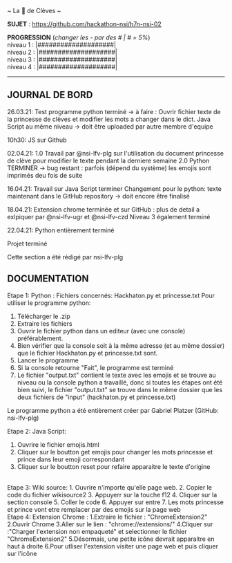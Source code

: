 ~ La 👸 de Clèves ~

**SUJET** : https://github.com/hackathon-nsi/h7n-nsi-02

**PROGRESSION** (*changer les - par des # | # = 5%*)<br />
niveau 1 : |####################|<br/>
niveau 2 : |####################|<br/>
niveau 3 : |####################|<br/>
niveau 4 : |####################|<br/>

<hr />
<!-- ne pas effacer les lignes ci-dessus et mettre à jour la progression régulièrement -->

## JOURNAL DE BORD
26.03.21:
Test programme python terminé -> à faire :
Ouvrir fichier texte de la princesse de clèves et modifier les mots a changer dans le dict.
Java Script au même niveau -> doit être uploaded par autre membre d'equipe

10h30: 
JS sur Github

02.04.21:
1.0 Travail par @nsi-lfv-plg sur l'utilisation du document princesse de clève pour modifier le texte pendant la derniere semaine
2.0 Python TERMINER -> bug restant : parfois (dépend du système) les emojis sont imprimés deu fois de suite

16.04.21:
Travail sur Java Script terminer
Changement pour le python: texte maintenant dans le GitHub repository -> doit encore être finalisé

18.04.21:
Extension chrome terminée et sur GitHub : plus de detail a exlpiquer par @nsi-lfv-ugr et @nsi-lfv-czd
Niveau 3 également terminé

22.04.21:
Python entièrement terminé

Projet terminé

Cette section a été rédigé par nsi-lfv-plg

## DOCUMENTATION
Etape 1: Python :
  Fichiers concernés: Hackhaton.py et princesse.txt
  Pour utiliser le programme python:
  1. Télécharger le .zip
  2. Extraire les fichiers
  3. Ouvrir le fichier python dans un editeur (avec une console) préférablement.
  4. Bien vérifier que la console soit à la même adresse (et au même dossier) que le fichier Hackhaton.py et princesse.txt sont.
  5. Lancer le programme
  6. Si la console retourne "Fait", le programme est terminé
  7. Le fichier "output.txt" contient le texte avec les emojis et se trouve au niveau ou la console python a travaillé, donc si toutes les étapes ont été bien suivi, le fichier    "output.txt" se trouve dans le même dossier que les deux fichiers de "input" (hackhaton.py et princesse.txt)
  
  Le programme python a été entièrement créer par Gabriel Platzer (GitHub: nsi-lfv-plg)
  
Etape 2: Java Script:
  1. Ouvrire le fichier emojis.html
  2. Cliquer sur le boutton get emojis pour changer les mots princesse et prince dans leur emoji correspondant
  3. Cliquer sur le boutton reset pour refaire apparaitre  le texte d'origine
<br/>
Etape 3: Wiki source:
  1. Ouvrire n'importe qu'elle page web.
  2. Copier le code du fichier wikisource2
  3. Appuyerr sur la touche f12
  4. Cliquer sur la section console
  5. Coller le code
  6. Appuyer sur entre
  7. Les mots princesse et prince vont etre remplacer par des emojis sur la page web
<br/>
Etape 4: Extension Chrome :
  1.Extraire le fichier : "ChromeExtension2"
  2.Ouvrir Chrome
  3.Aller sur le lien : "chrome://extensions/"
  4.Cliquer sur :"Charger l'extension non empaqueté" et selectionner le fichier "ChromeExtension2"
  5.Désormais, une petite icône devrait apparaitre en haut à droite
  6.Pour utliser l'extension visiter une page web et puis cliquer sur l'icône
<br/>
